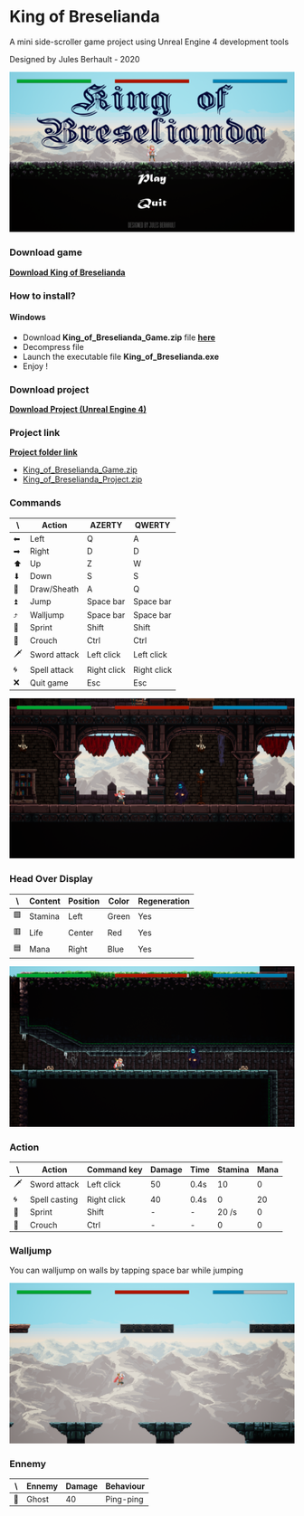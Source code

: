 # King of Breselianda
A mini side-scroller game project using Unreal Engine 4 development tools

Designed by Jules Berhault - 2020

![Main menu](https://github.com/Jules-Berhault/King-of-Broselianda/blob/master/Snapshots/Main_menu.png)

### Download game
[__Download King of Breselianda__](https://drive.google.com/file/d/1B1KkJfDVB1azoMhwlUArkVu4GxNCXNMK/view?usp=sharing)

### How to install?

#### Windows
* Download __King_of_Breselianda_Game.zip__ file [__here__](https://drive.google.com/file/d/1B1KkJfDVB1azoMhwlUArkVu4GxNCXNMK/view?usp=sharing)
* Decompress file
* Launch the executable file __King_of_Breselianda.exe__
* Enjoy !

### Download project
[__Download Project (Unreal Engine 4)__](https://drive.google.com/file/d/1gtI7HvthnNsQPhNXcvHrTH8j0Md47GGO/view?usp=sharing)

### Project link
[__Project folder link__](https://drive.google.com/drive/folders/1EO8ri7h5EZPfeGrPibfl_5kH43hEEme8?usp=sharing)
* [King_of_Breselianda_Game.zip](https://drive.google.com/file/d/1B1KkJfDVB1azoMhwlUArkVu4GxNCXNMK/view?usp=sharing)
* [King_of_Breselianda_Project.zip](https://drive.google.com/file/d/1gtI7HvthnNsQPhNXcvHrTH8j0Md47GGO/view?usp=sharing)

### Commands

\ | Action | AZERTY | QWERTY
-- | ----------- | ----------- | ----------
⬅ | Left | Q | A
➡ | Right | D | D
⬆ | Up | Z | W
⬇ | Down | S | S
🔪 | Draw/Sheath | A | Q
⏫ | Jump | Space bar | Space bar
⤴ | Walljump | Space bar | Space bar
🏃‍ | Sprint | Shift | Shift
🧎‍ | Crouch | Ctrl | Ctrl
🗡 | Sword attack | Left click | Left click
🌀 | Spell attack | Right click | Right click
❌ | Quit game | Esc | Esc


![Snapshot 1](https://github.com/Jules-Berhault/King-of-Broselianda/blob/master/Snapshots/Snapshot_1.png)

### Head Over Display

\ | Content | Position | Color | Regeneration
--- | ----- | -------- | ----- | ------------
🟩 | Stamina | Left | Green | Yes
🟥 | Life | Center | Red | Yes
🟦 | Mana | Right | Blue | Yes


![Snapshot 2](https://github.com/Jules-Berhault/King-of-Broselianda/blob/master/Snapshots/Snapshot_2.png)

### Action

\ | Action | Command key | Damage | Time | Stamina | Mana
-- | ------------- | ------------- | ------- | ----- | -------- | ---------
🗡 | Sword attack | Left click | 50 | 0.4s | 10 | 0
🌀 | Spell casting | Right click | 40 | 0.4s | 0 | 20
🏃‍ | Sprint | Shift | - | - | 20 /s | 0
🧎‍ | Crouch | Ctrl | - | - | 0 | 0

### Walljump

You can walljump on walls by tapping space bar while jumping

![Snapshot 3](https://github.com/Jules-Berhault/King-of-Broselianda/blob/master/Snapshots/Snapshot_3.png)

### Ennemy

\ | Ennemy | Damage | Behaviour
-- | -----  | ------ | ---------
👻 | Ghost | 40 | Ping-ping
